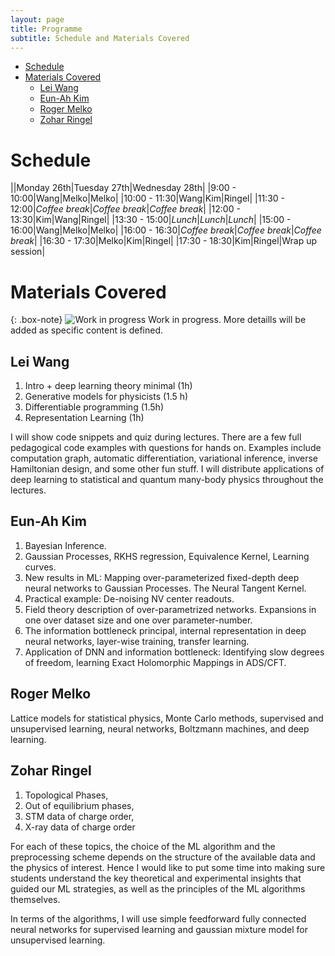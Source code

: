```yaml
---
layout: page
title: Programme
subtitle: Schedule and Materials Covered
---
```


- [Schedule](#schedule)
- [Materials Covered](#materials-covered)
  - [Lei Wang](#lei-wang)
  - [Eun-Ah Kim](#eun-ah-kim)
  - [Roger Melko](#roger-melko)
  - [Zohar Ringel](#zohar-ringel)


# Schedule

||Monday 26th|Tuesday 27th|Wednesday 28th|
|9:00 - 10:00|Wang|Melko|Melko|
|10:00 - 11:30|Wang|Kim|Ringel|
|11:30 - 12:00|*Coffee break*|*Coffee break*|*Coffee break*|
|12:00 - 13:30|Kim|Wang|Ringel|
|13:30 - 15:00|*Lunch*|*Lunch*|*Lunch*|
|15:00 - 16:00|Wang|Melko|Melko|
|16:00 - 16:30|*Coffee break*|*Coffee break*|*Coffee break*|
|16:30 - 17:30|Melko|Kim|Ringel|
|17:30 - 18:30|Kim|Ringel|Wrap up session|


# Materials Covered

{: .box-note}
![Work in progress](img/wip-small.png) Work in progress. More detaills will be added as specific content is defined.

## Lei Wang

1. Intro + deep learning theory minimal (1h) 
2. Generative models for physicists (1.5 h)
3. Differentiable programming (1.5h)
4. Representation Learning (1h) 

I will show code snippets and quiz during lectures. There are a few full pedagogical code examples with questions for hands on. Examples include computation graph, automatic differentiation, variational inference, inverse Hamiltonian design, and some other fun stuff. 
I will distribute applications of deep learning to statistical and quantum many-body physics throughout the lectures. 


## Eun-Ah Kim

1. Bayesian Inference. 
2. Gaussian Processes, RKHS regression, Equivalence Kernel, Learning curves. 
3. New results in ML: Mapping over-parameterized fixed-depth deep neural networks to Gaussian Processes. The Neural Tangent Kernel. 
4. Practical example: De-noising NV center readouts. 
5. Field theory description of over-parametrized networks. Expansions in one over dataset size and one over parameter-number. 
6. The information bottleneck principal, internal representation in deep neural networks, layer-wise training, transfer learning. 
7. Application of DNN and information bottleneck: Identifying slow degrees of freedom, learning Exact Holomorphic Mappings in ADS/CFT.


## Roger Melko

Lattice models for statistical physics, Monte Carlo methods, supervised and unsupervised learning, neural networks, Boltzmann machines, and deep learning. 


## Zohar Ringel

1. Topological Phases,
2. Out of equilibrium phases,
3. STM data of charge order,
4. X-ray data of charge order

For each of these topics, the choice of the ML algorithm and the preprocessing scheme depends on the structure of the available data and the physics of interest. Hence I would like to put some time into making sure students understand the key theoretical and experimental insights that guided our ML strategies, as well as the principles of the ML algorithms themselves. 

In terms of the algorithms, I will use simple feedforward fully connected neural networks for supervised learning and gaussian mixture model for unsupervised learning. 

